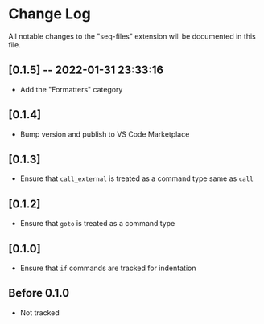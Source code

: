 # Change Log

All notable changes to the "seq-files" extension will be documented in this file.

## [0.1.5] -- 2022-01-31 23:33:16

- Add the "Formatters" category

## [0.1.4]

- Bump version and publish to VS Code Marketplace

## [0.1.3]

- Ensure that `call_external` is treated as a command type same as `call`

## [0.1.2]

- Ensure that `goto` is treated as a command type

## [0.1.0]

- Ensure that `if` commands are tracked for indentation

## Before 0.1.0

- Not tracked
